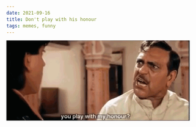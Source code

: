 ```yaml
---
date: 2021-09-16
title: Don't play with his honour
tags: memes, funny
---
```


![slap](https://raw.githubusercontent.com/muneer78/muneer78.github.io/master/images/slap.gif)




